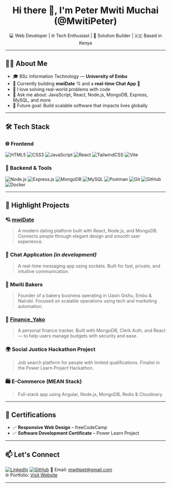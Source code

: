 <h1 align="center">Hi there 👋, I'm Peter Mwiti Muchai (@MwitiPeter)</h1>
<p align="center">💻 Web Developer | 🌐 Tech Enthusiast | 🎯 Solution Builder | 🇰🇪 Based in Kenya</p>

---

## 👨‍💻 About Me
- 🎓 BSc Information Technology — **University of Embu**  
- 🔭 Currently building **mwiDate** 💘 and a **real-time Chat App** 💬  
- 🌱 I love solving real-world problems with code  
- 💬 Ask me about: JavaScript, React, Node.js, MongoDB, Express, MySQL, and more  
- 🚀 Future goal: Build scalable software that impacts lives globally

---

## 🛠️ Tech Stack

### 🌐 Frontend
![HTML5](https://img.shields.io/badge/-HTML5-E34F26?logo=html5&logoColor=white) 
![CSS3](https://img.shields.io/badge/-CSS3-1572B6?logo=css3&logoColor=white)
![JavaScript](https://img.shields.io/badge/-JavaScript-F7DF1E?logo=javascript&logoColor=black)
![React](https://img.shields.io/badge/-React-61DAFB?logo=react&logoColor=black)
![TailwindCSS](https://img.shields.io/badge/-TailwindCSS-38B2AC?logo=tailwind-css&logoColor=white)
![Vite](https://img.shields.io/badge/-Vite-646CFF?logo=vite&logoColor=white)

### 🔧 Backend & Tools
![Node.js](https://img.shields.io/badge/-Node.js-339933?logo=node.js&logoColor=white)
![Express.js](https://img.shields.io/badge/-Express.js-000000?logo=express&logoColor=white)
![MongoDB](https://img.shields.io/badge/-MongoDB-47A248?logo=mongodb&logoColor=white)
![MySQL](https://img.shields.io/badge/-MySQL-4479A1?logo=mysql&logoColor=white)
![Postman](https://img.shields.io/badge/-Postman-FF6C37?logo=postman&logoColor=white)
![Git](https://img.shields.io/badge/-Git-F05032?logo=git&logoColor=white)
![GitHub](https://img.shields.io/badge/-GitHub-181717?logo=github&logoColor=white)
![Docker](https://img.shields.io/badge/-Docker-2496ED?logo=docker&logoColor=white)

---

## 🚀 Highlight Projects

### 💘 [**mwiDate**](#)
> A modern dating platform built with React, Node.js, and MongoDB. Connects people through elegant design and smooth user experience.  

### 💬 **Chat Application** *(in development)*  
> A real-time messaging app using sockets. Built for fast, private, and intuitive communication.

### 💼 **Mwiti Bakers**  
> Founder of a bakery business operating in Uasin Gishu, Embu & Nairobi. Focused on scalable operations using tech and marketing automation.

### 🔐 [**Finance_Yako**](#)  
> A personal finance tracker. Built with MongoDB, Clerk Auth, and React — to help users manage budgets with security and ease.

### 🌍 **Social Justice Hackathon Project**  
> Job search platform for people with limited qualifications. Finalist in the Power Learn Project Hackathon.  

### 🛍️ **E-Commerce (MEAN Stack)**  
> Full-stack app using Angular, Node.js, MongoDB, Redis & Cloudinary.

---

## 🏅 Certifications
- ✅ **Responsive Web Design** – freeCodeCamp  
- ✅ **Software Development Certificate** – Power Learn Project  

---

## 📫 Let's Connect
[![LinkedIn](https://img.shields.io/badge/-LinkedIn-blue?logo=linkedin&logoColor=white)](https://www.linkedin.com/in/peter-mwiti-muchai/)
[![GitHub](https://img.shields.io/badge/-GitHub-181717?logo=github&logoColor=white)](https://github.com/MwitiPeter)
📧 Email: [mwitipet@gmail.com](mailto:mwitipet@gmail.com)  
🌐 Portfolio: [Visit Website](https://mwitipeter.github.io/may-2024-web-hackathon-1/)

---

<!---
MwitiPeter/MwitiPeter is a ✨ special ✨ repository because its `README.md` (this file) appears on your GitHub profile.
--->
